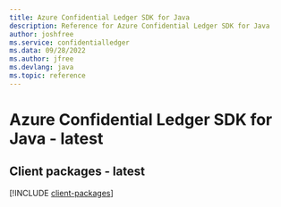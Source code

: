 ```yaml
---
title: Azure Confidential Ledger SDK for Java
description: Reference for Azure Confidential Ledger SDK for Java
author: joshfree
ms.service: confidentialledger
ms.data: 09/28/2022
ms.author: jfree
ms.devlang: java
ms.topic: reference
---
```

# Azure Confidential Ledger SDK for Java - latest

## Client packages - latest
[!INCLUDE [client-packages](confidential-ledger-client-index.md)]